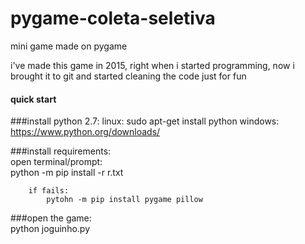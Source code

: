 # pygame-coleta-seletiva
mini game made on pygame

i've made this game in 2015, right when i started programming, now i brought it to git and started cleaning the code just for fun


#### quick start

###install python 2.7:
    linux: sudo apt-get install python
    windows: https://www.python.org/downloads/

###install requirements:  
        open terminal/prompt:  
            python -m pip install -r r.txt  

        if fails:  
            pytohn -m pip install pygame pillow  

###open the game:  
        python joguinho.py  